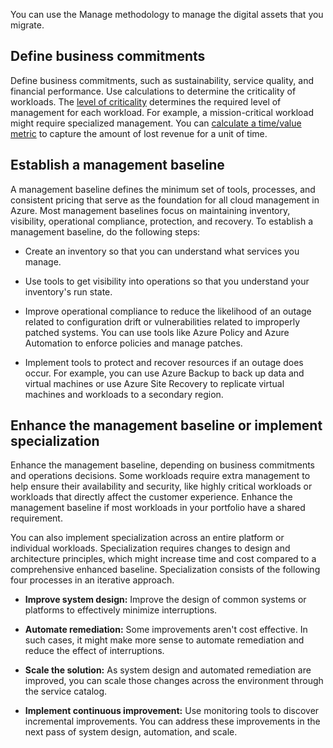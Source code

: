 You can use the Manage methodology to manage the digital assets that you migrate.

## Define business commitments

Define business commitments, such as sustainability, service quality, and financial performance. Use calculations to determine the criticality of workloads. The [level of criticality](/azure/cloud-adoption-framework/manage/considerations/criticality) determines the required level of management for each workload. For example, a mission-critical workload might require specialized management. You can [calculate a time/value metric](/azure/cloud-adoption-framework/manage/considerations/impact) to capture the amount of lost revenue for a unit of time.

## Establish a management baseline

A management baseline defines the minimum set of tools, processes, and consistent pricing that serve as the foundation for all cloud management in Azure. Most management baselines focus on maintaining inventory, visibility, operational compliance, protection, and recovery. To establish a management baseline, do the following steps:

- Create an inventory so that you can understand what services you manage.

- Use tools to get visibility into operations so that you understand your inventory's run state.
- Improve operational compliance to reduce the likelihood of an outage related to configuration drift or vulnerabilities related to improperly patched systems. You can use tools like Azure Policy and Azure Automation to enforce policies and manage patches.
- Implement tools to protect and recover resources if an outage does occur. For example, you can use Azure Backup to back up data and virtual machines or use Azure Site Recovery to replicate virtual machines and workloads to a secondary region.

## Enhance the management baseline or implement specialization

Enhance the management baseline, depending on business commitments and operations decisions. Some workloads require extra management to help ensure their availability and security, like highly critical workloads or workloads that directly affect the customer experience. Enhance the management baseline if most workloads in your portfolio have a shared requirement.

You can also implement specialization across an entire platform or individual workloads. Specialization requires changes to design and architecture principles, which might increase time and cost compared to a comprehensive enhanced baseline. Specialization consists of the following four processes in an iterative approach.

- **Improve system design:** Improve the design of common systems or platforms to effectively minimize interruptions.

- **Automate remediation:** Some improvements aren't cost effective. In such cases, it might make more sense to automate remediation and reduce the effect of interruptions.
- **Scale the solution:** As system design and automated remediation are improved, you can scale those changes across the environment through the service catalog.
- **Implement continuous improvement:** Use monitoring tools to discover incremental improvements. You can address these improvements in the next pass of system design, automation, and scale.
